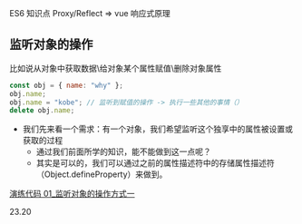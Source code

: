 ES6 知识点
Proxy/Reflect => vue 响应式原理

## 监听对象的操作

比如说从对象中获取数据\给对象某个属性赋值\删除对象属性

```javascript
const obj = { name: "why" };
obj.name;
obj.name = "kobe"; // 监听到赋值的操作 -> 执行一些其他的事情（）
delete obj.name;
```

- 我们先来看一个需求：有一个对象，我们希望监听这个独享中的属性被设置或获取的过程
  - 通过我们前面所学的知识，能不能做到这一点呢？
  - 其实是可以的，我们可以通过之前的属性描述符中的存储属性描述符（Object.defineProperty）来做到。

[演练代码 01\_监听对象的操作方式一](01_监听对象的操作方式一.js)

23.20
